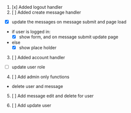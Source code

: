 1. [x] Added logout handler
2. [ ] Added create message handler

- [x] update the messages on message submit and page load

- if user is logged in:
  - [x] show form, and on message submit update page
- else
  - [x] show place holder

3. [ ] Added account handler

- [ ] update user role

4. [ ] Add admin only functions

- delete user and message

5. [ ] Add message edit and delete for user

6. [ ] Add update user
